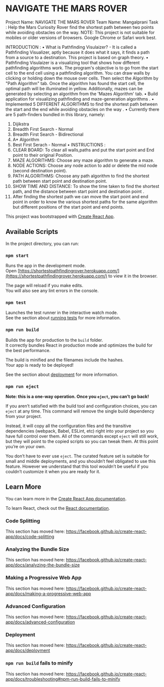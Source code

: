 # NAVIGATE THE MARS ROVER 

Project Name: NAVIGATE THE MARS ROVER 
Team Name: Mangalprani
Task : Help the Mars Curiosity Rover find the shortest path between two points while avoiding obstacles on the way.
NOTE:  This project is not suitable for mobiles or older versions of browsers. Google Chrome or Safari work best.

INTRODUCTION :
•	What is Pathfinding Visulaizer?  - It is called a Pathfinding Visualizer, aptly because it does what it says, it finds a path from a source to a destination. This project is based on graph theory.
•	Pathfinding Visulaizer is a visualizing tool that shows how different pathfinding algorithms work. The program's objective is to go from the start cell to the end cell using a pathfinding algorithm. You can draw walls by clicking or holding down the mouse over cells. Then select the Algorithm by "Path Algorithm" tab. Once the algorithm has found the start cell, the optimal path will be illuminated in yellow. Additionally, mazes can be generated by selecting an algorithm from the 'Mazes Algorithm' tab.
•	Build application for visualizing pathfinding and maze-generation algorithms .
•	Implemented 5 DIFFERENT ALGORITHMS to find the shortest path between the start and the end while avoiding obstacles on the way .
•	Currently there are 5 path-finders bundled in this library, namely:
   1. Dijikstra
   2. Breadth First Search - Normal
   3. Breadth First Search - Bidirectional
   4. A* Algorithm 
   5. Best First Serach - Normal
•	INSTRUCTIONS : 
   1. CLEAR BOARD: To clear all walls,paths and put the start point and End point to their original Position.
   2. MAZE ALGORITHMS: Choose any maze algorithm to generate a maze.
   3. NODE ACTIONS: Choose any node action to add or delete the mid node (second destination point).
   4. PATH ALGORITHMS: Choose any path algorithm to find the shortest path between start point and destination point.
   5. SHOW TIME AND DISTANCE: To show the time taken to find the shortest path, and the distance between start point and destination point .
   6. After finding the shortest path we can move the start point and end point in order to know the various shortest paths for the same algorithm but different positions of the start point and end points.
   






























This project was bootstrapped with [Create React App](https://github.com/facebook/create-react-app).

## Available Scripts

In the project directory, you can run:

### `npm start`

Runs the app in the development mode.<br />
Open [https://shortestpathfindingrover.herokuapp.com/](https://shortestpathfindingrover.herokuapp.com/) to view it in the browser.

The page will reload if you make edits.<br />
You will also see any lint errors in the console.

### `npm test`

Launches the test runner in the interactive watch mode.<br />
See the section about [running tests](https://facebook.github.io/create-react-app/docs/running-tests) for more information.

### `npm run build`

Builds the app for production to the `build` folder.<br />
It correctly bundles React in production mode and optimizes the build for the best performance.

The build is minified and the filenames include the hashes.<br />
Your app is ready to be deployed!

See the section about [deployment](https://facebook.github.io/create-react-app/docs/deployment) for more information.

### `npm run eject`

**Note: this is a one-way operation. Once you `eject`, you can’t go back!**

If you aren’t satisfied with the build tool and configuration choices, you can `eject` at any time. This command will remove the single build dependency from your project.

Instead, it will copy all the configuration files and the transitive dependencies (webpack, Babel, ESLint, etc) right into your project so you have full control over them. All of the commands except `eject` will still work, but they will point to the copied scripts so you can tweak them. At this point you’re on your own.

You don’t have to ever use `eject`. The curated feature set is suitable for small and middle deployments, and you shouldn’t feel obligated to use this feature. However we understand that this tool wouldn’t be useful if you couldn’t customize it when you are ready for it.

## Learn More

You can learn more in the [Create React App documentation](https://facebook.github.io/create-react-app/docs/getting-started).

To learn React, check out the [React documentation](https://reactjs.org/).

### Code Splitting

This section has moved here: https://facebook.github.io/create-react-app/docs/code-splitting

### Analyzing the Bundle Size

This section has moved here: https://facebook.github.io/create-react-app/docs/analyzing-the-bundle-size

### Making a Progressive Web App

This section has moved here: https://facebook.github.io/create-react-app/docs/making-a-progressive-web-app

### Advanced Configuration

This section has moved here: https://facebook.github.io/create-react-app/docs/advanced-configuration

### Deployment

This section has moved here: https://facebook.github.io/create-react-app/docs/deployment

### `npm run build` fails to minify

This section has moved here: https://facebook.github.io/create-react-app/docs/troubleshooting#npm-run-build-fails-to-minify
